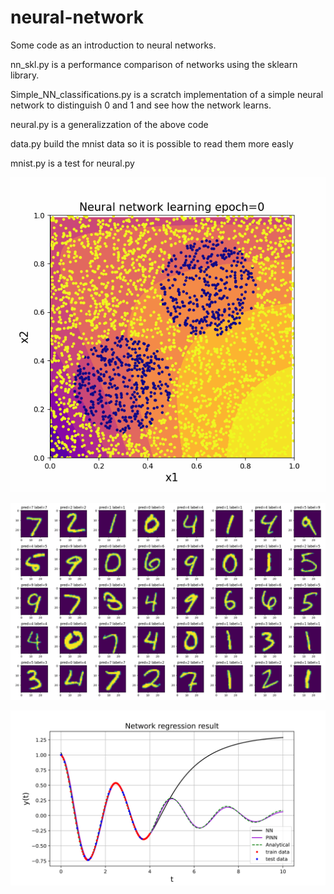 # neural-network
Some code as an introduction to neural networks.

nn_skl.py is a performance comparison of networks using the sklearn library.

Simple\_NN\_classifications.py is a scratch implementation of a simple neural network to distinguish 0 and 1 and see how the network learns.

neural.py is a generalizzation of the above code

data.py build the mnist data so it is possible to read them more easly

mnist.py is a test for neural.py

![](plot/NN.gif) 

![](plot/MNIST.png) 

![](plot/pinn.png)